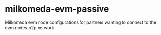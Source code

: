 # milkomeda-evm-passive
Milkomeda evm node configurations for partners wanting to connect to the evm nodes p2p network
